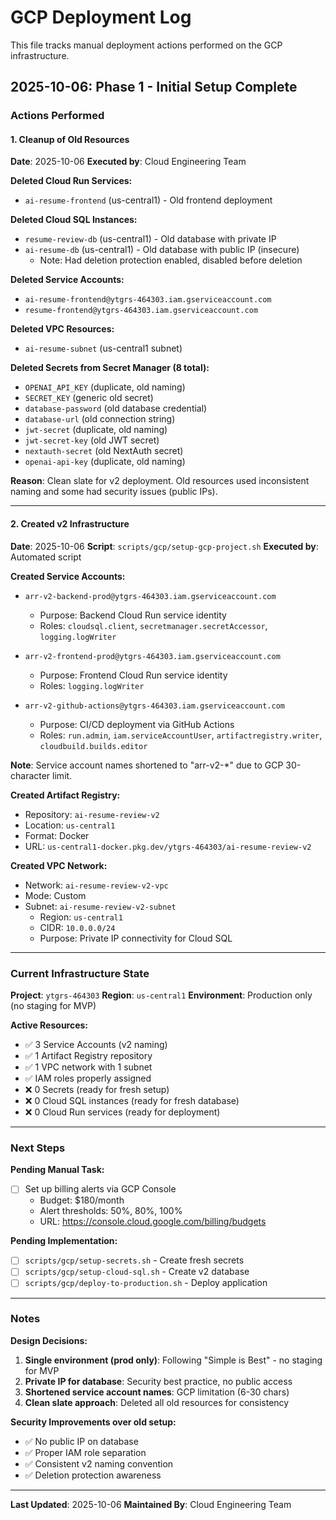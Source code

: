 # GCP Deployment Log

This file tracks manual deployment actions performed on the GCP infrastructure.

## 2025-10-06: Phase 1 - Initial Setup Complete

### Actions Performed

#### 1. Cleanup of Old Resources
**Date**: 2025-10-06
**Executed by**: Cloud Engineering Team

**Deleted Cloud Run Services:**
- `ai-resume-frontend` (us-central1) - Old frontend deployment

**Deleted Cloud SQL Instances:**
- `resume-review-db` (us-central1) - Old database with private IP
- `ai-resume-db` (us-central1) - Old database with public IP (insecure)
  - Note: Had deletion protection enabled, disabled before deletion

**Deleted Service Accounts:**
- `ai-resume-frontend@ytgrs-464303.iam.gserviceaccount.com`
- `resume-frontend@ytgrs-464303.iam.gserviceaccount.com`

**Deleted VPC Resources:**
- `ai-resume-subnet` (us-central1 subnet)

**Deleted Secrets from Secret Manager (8 total):**
- `OPENAI_API_KEY` (duplicate, old naming)
- `SECRET_KEY` (generic old secret)
- `database-password` (old database credential)
- `database-url` (old connection string)
- `jwt-secret` (duplicate, old naming)
- `jwt-secret-key` (old JWT secret)
- `nextauth-secret` (old NextAuth secret)
- `openai-api-key` (duplicate, old naming)

**Reason**: Clean slate for v2 deployment. Old resources used inconsistent naming and some had security issues (public IPs).

---

#### 2. Created v2 Infrastructure
**Date**: 2025-10-06
**Script**: `scripts/gcp/setup-gcp-project.sh`
**Executed by**: Automated script

**Created Service Accounts:**
- `arr-v2-backend-prod@ytgrs-464303.iam.gserviceaccount.com`
  - Purpose: Backend Cloud Run service identity
  - Roles: `cloudsql.client`, `secretmanager.secretAccessor`, `logging.logWriter`

- `arr-v2-frontend-prod@ytgrs-464303.iam.gserviceaccount.com`
  - Purpose: Frontend Cloud Run service identity
  - Roles: `logging.logWriter`

- `arr-v2-github-actions@ytgrs-464303.iam.gserviceaccount.com`
  - Purpose: CI/CD deployment via GitHub Actions
  - Roles: `run.admin`, `iam.serviceAccountUser`, `artifactregistry.writer`, `cloudbuild.builds.editor`

**Note**: Service account names shortened to "arr-v2-*" due to GCP 30-character limit.

**Created Artifact Registry:**
- Repository: `ai-resume-review-v2`
- Location: `us-central1`
- Format: Docker
- URL: `us-central1-docker.pkg.dev/ytgrs-464303/ai-resume-review-v2`

**Created VPC Network:**
- Network: `ai-resume-review-v2-vpc`
- Mode: Custom
- Subnet: `ai-resume-review-v2-subnet`
  - Region: `us-central1`
  - CIDR: `10.0.0.0/24`
  - Purpose: Private IP connectivity for Cloud SQL

---

### Current Infrastructure State

**Project**: `ytgrs-464303`
**Region**: `us-central1`
**Environment**: Production only (no staging for MVP)

**Active Resources:**
- ✅ 3 Service Accounts (v2 naming)
- ✅ 1 Artifact Registry repository
- ✅ 1 VPC network with 1 subnet
- ✅ IAM roles properly assigned
- ❌ 0 Secrets (ready for fresh setup)
- ❌ 0 Cloud SQL instances (ready for fresh database)
- ❌ 0 Cloud Run services (ready for deployment)

---

### Next Steps

**Pending Manual Task:**
- [ ] Set up billing alerts via GCP Console
  - Budget: $180/month
  - Alert thresholds: 50%, 80%, 100%
  - URL: https://console.cloud.google.com/billing/budgets

**Pending Implementation:**
- [ ] `scripts/gcp/setup-secrets.sh` - Create fresh secrets
- [ ] `scripts/gcp/setup-cloud-sql.sh` - Create v2 database
- [ ] `scripts/gcp/deploy-to-production.sh` - Deploy application

---

### Notes

**Design Decisions:**
1. **Single environment (prod only)**: Following "Simple is Best" - no staging for MVP
2. **Private IP for database**: Security best practice, no public access
3. **Shortened service account names**: GCP limitation (6-30 chars)
4. **Clean slate approach**: Deleted all old resources for consistency

**Security Improvements over old setup:**
- ✅ No public IP on database
- ✅ Proper IAM role separation
- ✅ Consistent v2 naming convention
- ✅ Deletion protection awareness

---

**Last Updated**: 2025-10-06
**Maintained By**: Cloud Engineering Team
